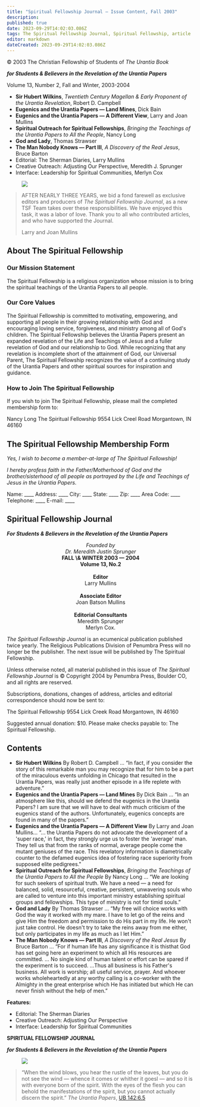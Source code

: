 ```yaml
---
title: "Spiritual Fellowship Journal — Issue Content, Fall 2003"
description: 
published: true
date: 2023-09-29T14:02:03.086Z
tags: The Spiritual Fellowship Journal, Spiritual Fellowship, article
editor: markdown
dateCreated: 2023-09-29T14:02:03.086Z
---
```


<p class="v-card v-sheet theme--light gray lighten-3 px-2">© 2003 The Christian Fellowship of Students of <i>The Urantia Book</i></p>

***for Students & Believers in the Revelation of the Urantia Papers***

Volume 13, Number 2, Fall and Winter, 2003-2004

- **Sir Hubert Wilkins**, _Twentieth Century Magellan & Early Proponent of the Urantia Revelation_, Robert D. Campbell
- **Eugenics and the Urantia Papers — Land Mines**, Dick Bain
- **Eugenics and the Urantia Papers — A Different View**, Larry and Joan Mullins
- **Spiritual Outreach for Spiritual Fellowships**, _Bringing the Teachings of the Urantia Papers to All the People_, Nancy Long
- **God and Lady**, Thomas Strawser
- **The Man Nobody Knows — Part III**, _A Discovery of the Real Jesus_, Bruce Barton
- Editorial: The Sherman Diaries, Larry Mullins
- Creative Outreach: Adjusting Our Perspective, Meredith J. Sprunger
- Interface: Leadership for Spiritual Communities, Merlyn Cox 


<figure id="Figure_1" class="image urantiapedia">
<img src="/image/article/Spiritual_Fellowship_Journal/Logo2.jpg">
</figure>

> AFTER NEARLY THREE YEARS, we bid a fond farewell as exclusive editors and producers of _The Spiritual Fellowship Journal_, as a new TSF Team takes over these responsibilities. We have enjoyed this task, it was a labor of love. Thank you to all who contributed articles, and who have supported the Journal.
> 
> Larry and Joan Mullins

## About The Spiritual Fellowship 

### Our Mission Statement

The Spiritual Fellowship is a religious organization whose mission is to bring the spiritual teachings of the Urantia Papers to all people.

### Our Core Values

The Spiritual Fellowship is committed to motivating, empowering, and supporting all people in their growing relationship with God and encouraging loving service, forgiveness, and ministry among all of God's children. The Spiritual Fellowship believes the Urantia Papers present an expanded revelation of the Life and Teachings of Jesus and a fuller revelation of God and our relationship to God. While recognizing that any revelation is incomplete short of the attainment of God, our Universal Parent, The Spiritual Fellowship recognizes the value of a continuing study of the Urantia Papers and other spiritual sources for inspiration and guidance.

### How to Join The Spiritual Fellowship

If you wish to join The Spiritual Fellowship, please mail the completed membership form to:

Nancy Long
The Spiritual Fellowship
9554 Lick Creel Road
Morgantown, IN 46160

## The Spiritual Fellowship Membership Form

_Yes, I wish to become a member-at-large of The Spiritual Fellowship!_

_I hereby profess faith in the Father/Motherhood of God and the brother/sisterhood of all people as portrayed by the Life and Teachings of Jesus in the Urantia Papers._

Name: \_\_\_\_
Address: \_\_\_\_
City: \_\_\_\_
State: \_\_\_\_
Zip: \_\_\_\_
Area Code: \_\_\_\_
Telephone: \_\_\_\_
E-mail: \_\_\_\_

## Spiritual Fellowship Journal

***For Students & Believers in the Revelation of the Urantia Papers***

<p style="text-align:center;">
<i>Founded by</i><br>
<i>Dr. Meredith Justin Sprunger</i><br>
<b>FALL \& WINTER 2003 — 2004</b><br>
<b>Volume 13, No.2</b><br>
<br>
<b>Editor</b><br>
Larry Mullins<br>
<br>
<b>Associate Editor</b><br>
Joan Batson Mullins<br>
<br>
<b>Editorial Consultants</b><br>
Meredith Sprunger<br>
Merlyn Cox.<br>
</p>


_The Spiritual Fellowship Journal_ is an ecumenical publication published twice yearly. The Religious Publications Division of Penumbra Press will no longer be the publisher. The next issue will be published by The Spiritual Fellowship.

Unless otherwise noted, all material published in this issue of _The Spiritual Fellowship Journal_ is © Copyright 2004 by Penumbra Press, Boulder CO, and all rights are reserved.

Subscriptions, donations, changes of address, articles and editorial correspondence should now be sent to:

The Spiritual Fellowship 
9554 Lick Creek Road 
Morgantown, IN 46160

Suggested annual donation: \$10. Please make checks payable to: The Spiritual Fellowship.

## Contents

- **Sir Hubert Wilkins**
	By Robert D. Campbell ... “In fact, if you consider the story of this remarkable man you may recognize that for him to be a part of the miraculous events unfolding in Chicago that resulted in the Urantia Papers, was really just another episode in a life replete with adventure.”
- **Eugenics and the Urantia Papers — Land Mines**
	By Dick Bain ... “In an atmosphere like this, should we defend the eugenics in the Urantia Papers? I am sure that we will have to deal with much criticism of the eugenics stand of the authors. Unfortunately, eugenics concepts are found in many of the papers.”
- **Eugenics and the Urantia Papers — A Different View**
	By Larry and Joan Mullins... “... the Urantia Papers do not advocate the development of a 'super race,' in fact, they strongly urge us to foster the 'average' man. They tell us that from the ranks of normal, average people come the mutant geniuses of the race. This revelatory information is diametrically counter to the defamed eugenics idea of fostering race superiority from supposed elite pedigrees."
- **Spiritual Outreach for Spiritual Fellowships**, _Bringing the Teachings of the Urantia Papers to All the People_
	By Nancy Long ... “We are looking for such seekers of spiritual truth. We have a need — a need for balanced, solid, resourceful, creative, persistent, unwavering souls who are called to venture into this important ministry establishing spiritual groups and fellowships. This type of ministry is not for timid souls.”
- **God and Lady**
	By Thomas Strawser ... “My free will choice works with God the way it worked with my mare. I have to let go of the reins and give Him the freedom and permission to do His part in my life. He won't just take control. He doesn't try to take the reins away from me either, but only participates in my life as much as I let Him.”
- **The Man Nobody Knows — Part III**, _A Discovery of the Real Jesus_
	By Bruce Barton ... “For if human life has any significance it is thisthat God has set going here an experiment to which all His resources are committed. ... No single kind of human talent or effort can be spared if the experiment is to succeed. ...Thus all business is his Father's business. All work is worship; all useful service, prayer. And whoever works wholeheartedly at any worthy calling is a co-worker with the Almighty in the great enterprise which He has initiated but which He can never finish without the help of men.”

**Features:**
- Editorial: The Sherman Diaries
- Creative Outreach: Adjusting Our Perspective
- Interface: Leadership for Spiritual Communities

**SPIRITUAL FELLOWSHIP JOURNAL**

***for Students \& Believers in the Revelation of the Urantia Papers***

<figure id="Figure_2" class="image urantiapedia">
<img src="/image/article/Spiritual_Fellowship_Journal/Logo.jpg">
</figure>

> “When the wind blows, you hear the rustle of the leaves, but you do not see the wind — whence it comes or whither it goesl — and so it is with everyone born of the spirit. With the eyes of the flesh you can behold the manifestations of the spirit, but you cannot actually discern the spirit.” _The Urantia Papers_, [UB 142:6.5](/en/The_Urantia_Book/142#p6_5)